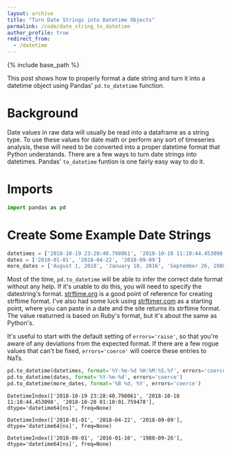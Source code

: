```yaml
---
layout: archive
title: "Turn Date Strings into Datetime Objects"
permalink: /code/date_string_to_datetime
author_profile: true
redirect_from:
  - /datetime
---
```


{% include base_path %}

This post shows how to properly format a date string and turn it into a datetime object using Pandas' `pd.to_datetime` function.

# Background

Date values in raw data will usually be read into a dataframe as a string type. To use these values for date math or perform any sort of timeseries analysis, these will need to be converted into a proper datetime format that Python understands. There are a few ways to turn date strings into datetimes. Pandas' `to_datetime` funtion is one fairly easy way to do it.

# Imports
```python
import pandas as pd
```

# Create Some Example Date Strings
```python
datetimes = ['2018-10-19 23:28:40.798061', '2018-10-18 11:10:44.453098', '2018-10-20 01:10:01.759478']
dates = ['2018-01-01', '2018-04-22', '2018-09-09']
more_dates = ['August 1, 2018', 'January 10, 2016', 'September 26, 1988']
```

Most of the time, `pd.to_datetime` will be able to infer the correct date format without any help. If it's unable to do this, you will need to specify the datestring's format. [strftime.org](http://strftime.org/) is a good point of reference for creating strftime format. I've also had some luck using [strftimer.com](http://strftimer.com/) as a starting point, where you can paste in a date and the site returns its strftime format. The value reaturned is based on Ruby's format, but it's about the same as Python's.

It's useful to start with the default setting of `errors='raise'`, so that you're aware of any deviations from the expected format. If there are a few rogue values that can't be fixed, `errors='coerce'` will coerce these entries to NaTs.

```python
pd.to_datetime(datetimes, format='%Y-%m-%d %H:%M:%S.%f', errors='coerce')
pd.to_datetime(dates, format='%Y-%m-%d', errors='coerce')
pd.to_datetime(more_dates, format='%B %d, %Y', errors='coerce')
```

`DatetimeIndex(['2018-10-19 23:28:40.798061', '2018-10-18 11:10:44.453098',
               '2018-10-20 01:10:01.759478'],
              dtype='datetime64[ns]', freq=None)`

`DatetimeIndex(['2018-01-01', '2018-04-22', '2018-09-09'], dtype='datetime64[ns]', freq=None)`

`DatetimeIndex(['2018-08-01', '2016-01-10', '1988-09-26'], dtype='datetime64[ns]', freq=None)`